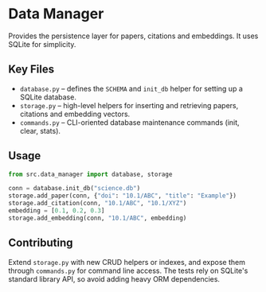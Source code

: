 # Data Manager

Provides the persistence layer for papers, citations and embeddings. It uses SQLite for simplicity.

## Key Files

- `database.py` – defines the `SCHEMA` and `init_db` helper for setting up a SQLite database.
- `storage.py` – high-level helpers for inserting and retrieving papers, citations and embedding vectors.
- `commands.py` – CLI-oriented database maintenance commands (init, clear, stats).

## Usage

```python
from src.data_manager import database, storage

conn = database.init_db("science.db")
storage.add_paper(conn, {"doi": "10.1/ABC", "title": "Example"})
storage.add_citation(conn, "10.1/ABC", "10.1/XYZ")
embedding = [0.1, 0.2, 0.3]
storage.add_embedding(conn, "10.1/ABC", embedding)
```

## Contributing

Extend `storage.py` with new CRUD helpers or indexes, and expose them through
`commands.py` for command line access. The tests rely on SQLite's standard
library API, so avoid adding heavy ORM dependencies.
